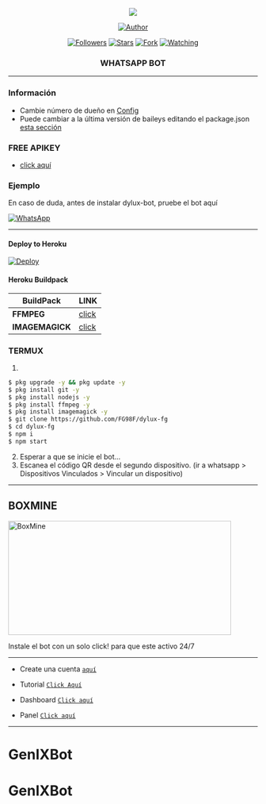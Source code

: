 
<p align="center"> 
<img src="https://genix.eu.org/akebi.jpg" />
<p/>
<p align="center">
<a href="https://github.com/CraXID"><img title="Author" src="https://img.shields.io/badge/CraXID Bot-black?style=for-the-badge&logo=whatsApp"></a>
<p/>
<p align="center">
<a href="https://github.com/CraXID?tab=followers"><img title="Followers" src="https://img.shields.io/github/followers/CraXID?label=Followers&style=social"></a>
<a href="https://github.com/CraXID/genixbot/stargazers/"><img title="Stars" src="https://img.shields.io/github/stars/CraXID/genixbot?&style=social"></a>
<a href="https://github.com/CraXID/genixbot/network/members"><img title="Fork" src="https://img.shields.io/github/forks/CraXID/genixbot?style=social"></a>
<a href="https://github.com/CraXID/g/watchers"><img title="Watching" src="https://img.shields.io/github/watchers/CraXID/dylux-fg?label=Watching&style=social"></a>
</p>



<h3 align="center">WHATSAPP BOT</h3>

***
### Información
- Cambie número de dueño en [Config](https://github.com/CraXID/GenIXBot/blob/main/config.js#L6)
- Puede cambiar a la última versión de baileys editando el package.json [esta sección](https://github.com/FG98F/dylux-fg/blob/main/package.json#L42)

### FREE APIKEY
-  [click aquí](https://api-fgmods.ddns.net)

### Ejemplo 
En caso de duda, antes de instalar dylux-bot, pruebe el bot aquí

[![WhatsApp](https://img.shields.io/badge/DyLux-25D366?style=for-the-badge&logo=whatsapp&logoColor=white)](https://instabio.cc/fg98ff) 

***

#### Deploy to Heroku
[![Deploy](https://www.herokucdn.com/deploy/button.svg)](https://heroku.com/deploy?template=https://github.com/FG98F/dylux-fg)

#### Heroku Buildpack
| BuildPack | LINK |
|--------|--------|
| **FFMPEG** |[click](https://github.com/jonathanong/heroku-buildpack-ffmpeg-latest) |
| **IMAGEMAGICK** | [click](https://github.com/DuckyTeam/heroku-buildpack-imagemagick) |

### TERMUX
1. 
```sh
$ pkg upgrade -y && pkg update -y
$ pkg install git -y
$ pkg install nodejs -y
$ pkg install ffmpeg -y
$ pkg install imagemagick -y
$ git clone https://github.com/FG98F/dylux-fg
$ cd dylux-fg
$ npm i 
$ npm start
```
2. Esperar a que se inicie el bot...
3. Escanea el código QR desde el segundo dispositivo. (ir a whatsapp > Dispositivos Vinculados > Vincular un dispositivo)
---------


## BOXMINE

<a href="https://dash.boxmineworld.com/register?ref=Mb0BN5ny"><img src="https://k.top4top.io/p_2413wh2bh0.jpg" width="450" height="230" alt="BoxMine"/></a>

Instale el bot con un solo click! para que este activo 24/7

---------
* Create una cuenta  [`aquí`](https://dash.boxmineworld.com/register?ref=Mb0BN5ny)
* Tutorial [`Click Aquí`](https://youtu.be/xFqjKN1Qt80)

* Dashboard [`Click aquí`](https://dash.boxmineworld.com)
* Panel [`Click aquí`](https://panel.boxmineworld.com/)

---------
# GenIXBot
# GenIXBot
